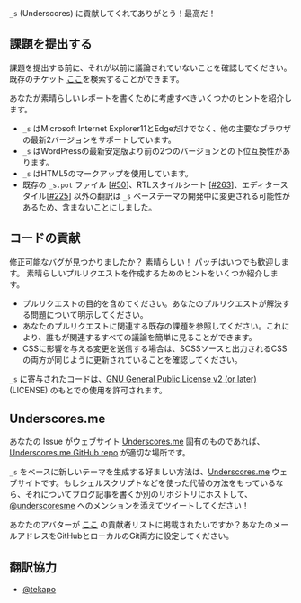 `_s` (Underscores) に貢献してくれてありがとう！最高だ！

## 課題を提出する
課題を提出する前に、それが以前に議論されていないことを確認してください。既存のチケット [ここ](https://github.com/Automattic/_s/search)を検索することができます。

あなたが素晴らしいレポートを書くために考慮すべきいくつかのヒントを紹介します。

* `_s` はMicrosoft Internet Explorer11とEdgeだけでなく、他の主要なブラウザの最新2バージョンをサポートしています。
* `_s` はWordPressの最新安定版より前の2つのバージョンとの下位互換性があります。
* `_s` はHTML5のマークアップを使用しています。
* 既存の `_s.pot` ファイル [[#50](https://github.com/Automattic/_s/pull/50)]、RTLスタイルシート [[#263](https://github.com/Automattic/_s/pull/263)]、エディタースタイル[[#225](https://github.com/Automattic/_s/pull/225)] 以外の翻訳は `_s` ベーステーマの開発中に変更される可能性があるため、含まないことにしました。

## コードの貢献

修正可能なバグが見つかりましたか？ 素晴らしい！ パッチはいつでも歓迎します。 素晴らしいプルリクエストを作成するためのヒントをいくつか紹介します。

* プルリクエストの目的を含めてください。あなたのプルリクエストが解決する問題について明示してください。
* あなたのプルリクエストに関連する既存の課題を参照してください。これにより、誰もが関連するすべての議論を簡単に見ることができます。
* CSSに影響を与える変更を送信する場合は、SCSSソースと出力されるCSSの両方が同じように更新されていることを確認してください。

`_s` に寄与されたコードは、[GNU General Public License v2 (or later)](http://www.gnu.org/licenses/gpl-2.0.html) (LICENSE) のもとでの使用を許可されます。

## Underscores.me
あなたの Issue がウェブサイト [Underscores.me](http://underscores.me) 固有のものであれば、[Underscores.me GitHub repo](https://github.com/Automattic/underscores.me) が適切な場所です。

`_s` をベースに新しいテーマを生成する好ましい方法は、[Underscores.me](http://underscores.me) ウェブサイトです。もしシェルスクリプトなどを使った代替の方法をもっているなら、それについてブログ記事を書くか別のリポジトリにホストして、[@underscoresme](https://twitter.com/underscoresme) へのメンションを添えてツイートしてください！

あなたのアバターが [ここ](http://underscores.me/#contribute) の貢献者リストに掲載されたいですか？あなたのメールアドレスをGitHubとローカルのGit両方に設定してください。

## 翻訳協力
- [@tekapo](http://wp.tekapo.com/)
